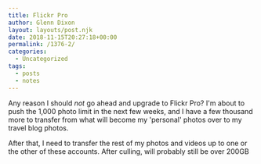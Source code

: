 ```yaml
---
title: Flickr Pro
author: Glenn Dixon
layout: layouts/post.njk
date: 2018-11-15T20:27:18+00:00
permalink: /1376-2/
categories:
  - Uncategorized
tags:
  - posts
  - notes
---
```

Any reason I should _not_ go ahead and upgrade to Flickr Pro? I'm about to push the 1,000 photo limit in the next few weeks, and I have a few thousand more to transfer from what will become my 'personal' photos over to my travel blog photos.

<!-- excerpt -->
After that, I need to transfer the rest of my photos and videos up to one or the other of these accounts. After culling, will probably still be over 200GB